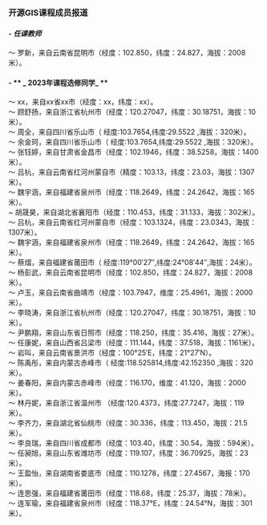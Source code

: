 ### **开源GIS课程成员报道**
#### - **_任课教师_**
～ 罗新，来自云南省昆明市（经度：102.850，纬度：24.827，海拔：2008米）。

#### - ** _ 2023年课程选修同学_ **
～ xx，来自xx省xx市（经度：xx，纬度：xx）。    
～ 顾舒扬，来自浙江省杭州市（经度：120.27047，纬度：30.18751，海拔：10米）。        
～ 周全，来自四川省乐山市（ 经度:103.7654,纬度:29.5522 ,海拔：320米）。    
～ 余金珂，来自四川省乐山市（ 经度:103.7654,纬度:29.5522 ,海拔：320米）。     
～ 张钰婷，来自甘肃省金昌市（经度：102.1946，纬度：38.5258，海拔：1400米）。     
～ 吕杭，来自云南省红河州蒙自市（精度：103.13，纬度：23.03，海拔：1307米）。        
～ 魏宇涵，来自福建省泉州市（经度：118.2649，纬度：24.2642，海拔：165米）。    
~  胡晟昊，来自湖北省襄阳市（经度：110.453，纬度：31.133，海拔：302米）。     
～ 吕杭，来自云南省红河州蒙自市（经度：103.1324，纬度：23.0343，海拔：1307米）。          
～ 魏宇涵，来自福建省泉州市（经度：118.2649，纬度：24.2642，海拔：165米）。      
～ 蔡熠，来自福建省莆田市（ 经度:119°00′27″,纬度:24°08′44″,海拔：24米）。    
～ 杨彭武，来自云南省昆明市（经度：102.850，纬度：24.827，海拔：2008米）。    
～ 卢玉，来自云南省曲靖市（经度：103.7947，维度：25.4961，海拔：2000米）。    
～ 李晓涛，来自浙江省杭州市（经度：120.27047，纬度：30.18751，海拔：10米）。       
～ 尹鹏翔，来自山东省日照市（经度：118.250，纬度：35.416，海拔：27米）。     
～ 任康妮，来自山西省吕梁市（经度：111.144，纬度：37.518，海拔：1161米）。    
～ 岩叫，来自云南省景洪市（经度：100°25′E，纬度：21°27′N）。      
～ 陈禹彤，来自内蒙古赤峰市（ 经度:118.525814,纬度:42.152350 ,海拔：320米）。    
～ 姜春阳，来自内蒙古赤峰市（经度：116.170，维度：41.120，海拔：2000米）。    
～ 林丹妮，来自浙江省温州市 （经度:120.4373，纬度:27.7247，海拔：119米）。       
～ 李齐力，来自湖北省仙桃市（经度：30.336，纬度：113.450，海拔：21.5米）。        
～ 李良瑞，来自四川省成都市（经度：103.40，纬度：30.54，海拔：594米）。    
～ 任昶旭，来自山东省潍坊市（经度：119.107，纬度：36.70925，海拔：23米）。    
～ 王盈怡，来自湖南省娄底市（经度：110.1278，纬度：27.4567，海报：170米）。     
～ 连思强，来自福建省莆田市（经度：118.68，纬度：25.37，海拔：78米）。  
～ 连军瑜，来自福建省泉州市（经度：118.37°E，纬度：24.54°N，海拔：301米）。   


